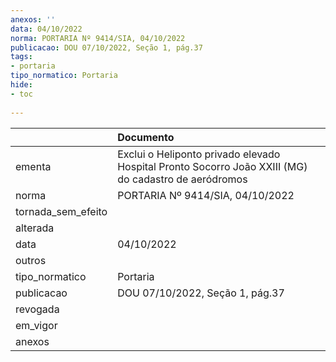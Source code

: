 ```yaml
---
anexos: ''
data: 04/10/2022
norma: PORTARIA Nº 9414/SIA, 04/10/2022
publicacao: DOU 07/10/2022, Seção 1, pág.37
tags:
- portaria
tipo_normatico: Portaria
hide: 
- toc 
 
---
```


|                    | Documento                                                                                            |
|:-------------------|:-----------------------------------------------------------------------------------------------------|
| ementa             | Exclui o Heliponto privado elevado Hospital Pronto Socorro João XXIII (MG) do cadastro de aeródromos |
| norma              | PORTARIA Nº 9414/SIA, 04/10/2022                                                                     |
| tornada_sem_efeito |                                                                                                      |
| alterada           |                                                                                                      |
| data               | 04/10/2022                                                                                           |
| outros             |                                                                                                      |
| tipo_normatico     | Portaria                                                                                             |
| publicacao         | DOU 07/10/2022, Seção 1, pág.37                                                                      |
| revogada           |                                                                                                      |
| em_vigor           |                                                                                                      |
| anexos             |                                                                                                      |